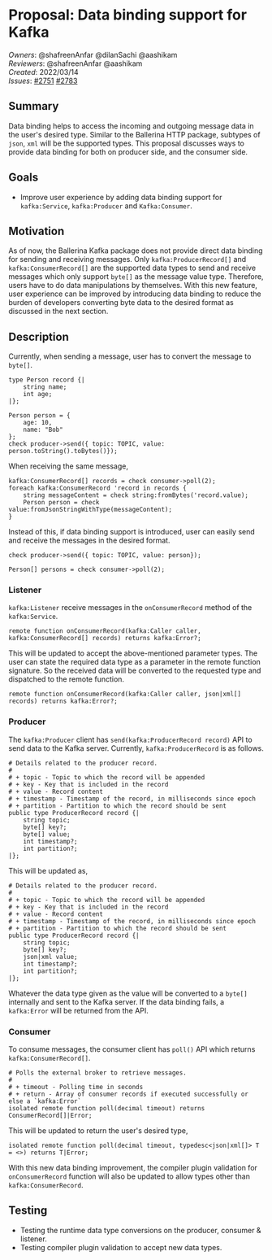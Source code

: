 # Proposal: Data binding support for Kafka

_Owners_: @shafreenAnfar @dilanSachi @aashikam     
_Reviewers_: @shafreenAnfar @aashikam  
_Created_: 2022/03/14  
_Issues_: [#2751](https://github.com/ballerina-platform/ballerina-standard-library/issues/2751) [#2783](https://github.com/ballerina-platform/ballerina-standard-library/issues/2783)

## Summary
Data binding helps to access the incoming and outgoing message data in the user's desired type. Similar to the Ballerina HTTP package, subtypes of `json`, `xml` will be the supported types. This proposal discusses ways to provide data binding for both on producer side, and the consumer side.

## Goals
- Improve user experience by adding data binding support for `kafka:Service`, `kafka:Producer` and `Kafka:Consumer`.

## Motivation
As of now, the Ballerina Kafka package does not provide direct data binding for sending and receiving messages. Only `kafka:ProducerRecord[]` and `kafka:ConsumerRecord[]` are the supported data types to send and receive messages which only support `byte[]` as the message value type. Therefore, users have to do data manipulations by themselves. With this new feature, user experience can be improved by introducing data binding to reduce the burden of developers converting byte data to the desired format as discussed in the next section.

## Description
Currently, when sending a message, user has to convert the message to `byte[]`.
```ballerina
type Person record {|
    string name;
    int age;
|};

Person person = {
    age: 10,
    name: "Bob"
};
check producer->send({ topic: TOPIC, value: person.toString().toBytes()});
```
When receiving the same message,
```ballerina
kafka:ConsumerRecord[] records = check consumer->poll(2);
foreach kafka:ConsumerRecord 'record in records {
    string messageContent = check string:fromBytes('record.value);
    Person person = check value:fromJsonStringWithType(messageContent);
}
```
Instead of this, if data binding support is introduced, user can easily send and receive the messages in the desired format.
```ballerina
check producer->send({ topic: TOPIC, value: person});

Person[] persons = check consumer->poll(2);
```

### Listener
`kafka:Listener` receive messages in the `onConsumerRecord` method of the `kafka:Service`.
```ballerina
remote function onConsumerRecord(kafka:Caller caller, kafka:ConsumerRecord[] records) returns kafka:Error?;
```
This will be updated to accept the above-mentioned parameter types. The user can state the required data type as a parameter in the remote function signature. So the received data will be converted to the requested type and dispatched to the remote function.
```ballerina
remote function onConsumerRecord(kafka:Caller caller, json|xml[] records) returns kafka:Error?;
```
### Producer
The `kafka:Producer` client has `send(kafka:ProducerRecord record)` API to send data to the Kafka server. Currently, `kafka:ProducerRecord` is as follows.
```ballerina
# Details related to the producer record.
#
# + topic - Topic to which the record will be appended
# + key - Key that is included in the record
# + value - Record content
# + timestamp - Timestamp of the record, in milliseconds since epoch
# + partition - Partition to which the record should be sent
public type ProducerRecord record {|
    string topic;
    byte[] key?;
    byte[] value;
    int timestamp?;
    int partition?;
|};
```
This will be updated as,
```ballerina
# Details related to the producer record.
#
# + topic - Topic to which the record will be appended
# + key - Key that is included in the record
# + value - Record content
# + timestamp - Timestamp of the record, in milliseconds since epoch
# + partition - Partition to which the record should be sent
public type ProducerRecord record {|
    string topic;
    byte[] key?;
    json|xml value;
    int timestamp?;
    int partition?;
|};
```
Whatever the data type given as the value will be converted to a `byte[]` internally and sent to the Kafka server. If the data binding fails, a `kafka:Error` will be returned from the API.
### Consumer
To consume messages, the consumer client has `poll()` API which returns `kafka:ConsumerRecord[]`.
```ballerina
# Polls the external broker to retrieve messages.
#
# + timeout - Polling time in seconds
# + return - Array of consumer records if executed successfully or else a `kafka:Error`
isolated remote function poll(decimal timeout) returns ConsumerRecord[]|Error;
```
This will be updated to return the user's desired type,
```ballerina
isolated remote function poll(decimal timeout, typedesc<json|xml[]> T = <>) returns T|Error;
```

With this new data binding improvement, the compiler plugin validation for `onConsumerRecord` function will also be updated to allow types other than `kafka:ConsumerRecord`.
## Testing
- Testing the runtime data type conversions on the producer, consumer & listener.
- Testing compiler plugin validation to accept new data types.

